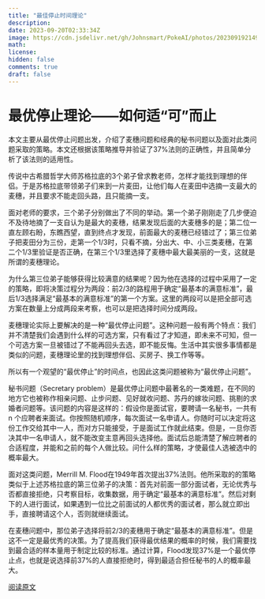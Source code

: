 ```yaml
---
title: "最佳停止时间理论"
description: 
date: 2023-09-20T02:33:34Z
image: https://cdn.jsdelivr.net/gh/Johnsmart/PokeAI/photos/20230919214953.png
math: 
license: 
hidden: false
comments: true
draft: false
---
```


# 最优停止理论——如何适“可”而止


本文主要从最优停止问题出发，介绍了麦穗问题和经典的秘书问题以及面对此类问题采取的策略。本文还根据该策略推导并验证了37%法则的正确性，并且简单分析了该法则的适用性。

传说中古希腊哲学大师苏格拉底的3个弟子曾求教老师，怎样才能找到理想的伴侣。于是苏格拉底带领弟子们来到一片麦田，让他们每人在麦田中选摘一支最大的麦穗，并且要求不能走回头路，且只能摘一支。

面对老师的要求，三个弟子分别做出了不同的举动。第一个弟子刚刚走了几步便迫不及待地摘了一支自认为是最大的麦穗，结果发现后面的大麦穗多的是；第二位一直左顾右盼，东瞧西望，直到终点才发现，前面最大的麦穗已经错过了；第三位弟子把麦田分为三份，走第一个1/3时，只看不摘，分出大、中、小三类麦穗，在第二个1/3里验证是否正确，在第三个1/3里选择了麦穗中最大最美丽的一支，这就是所谓的麦穗理论。

为什么第三位弟子能够获得比较满意的结果呢？因为他在选择的过程中采用了一定的策略，即将决策过程分为两段：前2/3的路程用于确定“最基本的满意标准”，最后1/3选择满足“最基本的满意标准”的第一个方案。这里的两段可以是把全部可选方案在数量上分成两段来考察，也可以是把选择时间分成两段。

麦穗理论实际上要解决的是一种“最优停止问题”。这种问题一般有两个特点：我们并不清楚我们会遇到什么样的可选方案，只有看过了才知道，即未来不可知，但一个可选方案一旦被错过了不能再回头去选，即不能反悔。生活中其实很多事情都是类似的问题，麦穗理论里的找到理想伴侣、买房子、换工作等等。

所以有一个观望的“最优停止”的时间点，也因此这类问题被称为“最优停止问题”。

秘书问题（Secretary problem）是最优停止问题中最著名的一类难题，在不同的地方它也被称作相亲问题、止步问题、见好就收问题、苏丹的嫁妆问题、挑剔的求婚者问题等。该问题的内容是这样的：假设你是面试官，要聘请一名秘书，一共有 n 个应聘者来面试。你按照随机顺序，每次面试一名申请人。你随时可以决定将这份工作交给其中一人，而对方只能接受，于是面试工作就此结束。但是，一旦你否决其中一名申请人，就不能改变主意再回头选择他。面试后总能清楚了解应聘者的合适程度，并能和之前的每个人做比较。问什么样的策略，才使最佳人选被选中的概率最大。

面对这类问题，Merrill M. Flood在1949年首次提出37%法则。他所采取的的策略类似于上述苏格拉底的第三位弟子的决策：首先对前面一部分面试者，无论优秀与否都直接拒绝，只考察目标，收集数据，用于确定“最基本的满意标准”。然后对剩下的人进行面试，如果遇到一位比之前面试的人都优秀的面试者，那么就立即出手，直接聘请这个人，否则就继续面试。

在麦穗问题中，那位弟子选择将前2/3的麦穗用于确定“最基本的满意标准”。但是这不一定是最优秀的决策。为了提高我们获得最优结果的概率的时候，我们需要找到最合适的样本量用于制定比较的标准。通过计算，Flood发现37%是一个最优停止点，也就是说选择前37%的人直接拒绝时，得到最适合担任秘书的人的概率最大。

[阅读原文](https://kxjzxc.github.io%E6%9C%80%E4%BC%98%E5%81%9C%E6%AD%A2%E7%90%86%E8%AE%BA%E2%80%94%E2%80%94%E5%A6%82%E4%BD%95%E9%80%82%E2%80%9C%E5%8F%AF%E2%80%9D%E8%80%8C%E6%AD%A2)